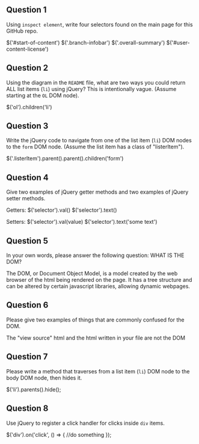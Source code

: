 ## Question 1

Using `inspect element`, write four selectors found on the main page for this
GitHub repo.

<!-- your answer starts here -->
$('#start-of-content')
$('.branch-infobar')
$('.overall-summary')
$('#user-content-license')
<!-- your answer ends here -->

## Question 2

Using the diagram in the `README` file, what are two ways you could return ALL
list items (`li`) using jQuery? This is intentionally vague. (Assume starting
at the `OL` DOM node).

<!-- your answer starts here -->
$('ol').children('li')
<!-- your answer ends here -->

## Question 3

Write the jQuery code to navigate from one of the list item (`li`) DOM nodes to
the `form` DOM node. (Assume the list item has a class of "listerItem").

<!-- your answer starts here -->
$('.listerItem').parent().parent().children('form')
<!-- your answer ends here -->

## Question 4

Give two examples of jQuery getter methods and two examples of jQuery setter
methods.

<!-- your answer starts here -->
Getters:
$('selector').val()
$('selector').text()

Setters:
$('selector').val(value)
$('selector').text('some text')
<!-- your answer ends here -->

## Question 5

In your own words, please answer the following question: WHAT IS THE DOM?

<!-- your answer starts here -->
The DOM, or Document Object Model, is a model created by the web browser of the html being rendered on the page. It has a tree structure and can be altered by certain javascript libraries, allowing dynamic webpages.
<!-- your answer ends here -->

## Question 6

Please give two examples of things that are commonly confused for the DOM.

<!-- your answer starts here -->
The "view source" html and the html written in your file are not the DOM
<!-- your answer ends here -->

## Question 7

Please write a method that traverses from a list item (`li`) DOM node to the
body DOM node, then hides it.

<!-- your answer starts here -->
$('li').parents().hide();
<!-- your answer ends here -->

## Question 8

Use jQuery to register a click handler for clicks inside `div` items.

<!-- your answer starts here -->
$('div').on('click', () => {
  //do something
});
<!-- your answer ends here -->
